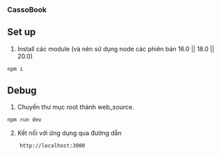 ### CassoBook

## Set up
1. Install các module (và nên sử dụng node các phiên bản 16.0 || 18.0 || 20.0)
```cmd
npm i 
```
## Debug
1. Chuyển thư mục root thành web_source. 
```cmd
npm run dev
```
2. Kết nối với ứng dụng qua đường dẫn
```url
	http://localhost:3000
```
